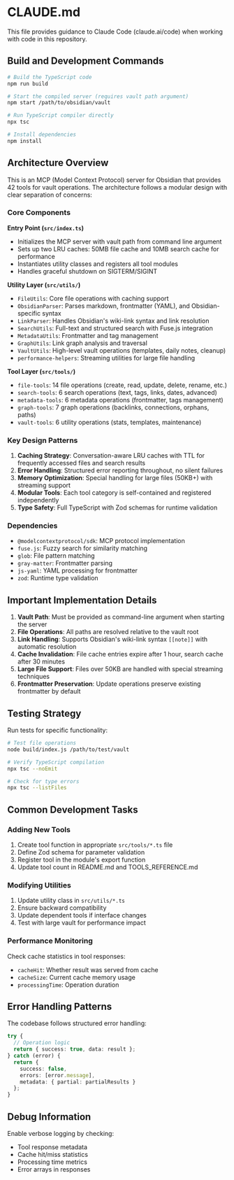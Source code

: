 # CLAUDE.md

This file provides guidance to Claude Code (claude.ai/code) when working with code in this repository.

## Build and Development Commands

```bash
# Build the TypeScript code
npm run build

# Start the compiled server (requires vault path argument)
npm start /path/to/obsidian/vault

# Run TypeScript compiler directly
npx tsc

# Install dependencies
npm install
```

## Architecture Overview

This is an MCP (Model Context Protocol) server for Obsidian that provides 42 tools for vault operations. The architecture follows a modular design with clear separation of concerns:

### Core Components

**Entry Point (`src/index.ts`)**
- Initializes the MCP server with vault path from command line argument
- Sets up two LRU caches: 50MB file cache and 10MB search cache for performance
- Instantiates utility classes and registers all tool modules
- Handles graceful shutdown on SIGTERM/SIGINT

**Utility Layer (`src/utils/`)**
- `FileUtils`: Core file operations with caching support
- `ObsidianParser`: Parses markdown, frontmatter (YAML), and Obsidian-specific syntax
- `LinkParser`: Handles Obsidian's wiki-link syntax and link resolution
- `SearchUtils`: Full-text and structured search with Fuse.js integration
- `MetadataUtils`: Frontmatter and tag management
- `GraphUtils`: Link graph analysis and traversal
- `VaultUtils`: High-level vault operations (templates, daily notes, cleanup)
- `performance-helpers`: Streaming utilities for large file handling

**Tool Layer (`src/tools/`)**
- `file-tools`: 14 file operations (create, read, update, delete, rename, etc.)
- `search-tools`: 6 search operations (text, tags, links, dates, advanced)
- `metadata-tools`: 6 metadata operations (frontmatter, tags management)
- `graph-tools`: 7 graph operations (backlinks, connections, orphans, paths)
- `vault-tools`: 6 utility operations (stats, templates, maintenance)

### Key Design Patterns

1. **Caching Strategy**: Conversation-aware LRU caches with TTL for frequently accessed files and search results
2. **Error Handling**: Structured error reporting throughout, no silent failures
3. **Memory Optimization**: Special handling for large files (50KB+) with streaming support
4. **Modular Tools**: Each tool category is self-contained and registered independently
5. **Type Safety**: Full TypeScript with Zod schemas for runtime validation

### Dependencies

- `@modelcontextprotocol/sdk`: MCP protocol implementation
- `fuse.js`: Fuzzy search for similarity matching
- `glob`: File pattern matching
- `gray-matter`: Frontmatter parsing
- `js-yaml`: YAML processing for frontmatter
- `zod`: Runtime type validation

## Important Implementation Details

1. **Vault Path**: Must be provided as command-line argument when starting the server
2. **File Operations**: All paths are resolved relative to the vault root
3. **Link Handling**: Supports Obsidian's wiki-link syntax `[[note]]` with automatic resolution
4. **Cache Invalidation**: File cache entries expire after 1 hour, search cache after 30 minutes
5. **Large File Support**: Files over 50KB are handled with special streaming techniques
6. **Frontmatter Preservation**: Update operations preserve existing frontmatter by default

## Testing Strategy

Run tests for specific functionality:

```bash
# Test file operations
node build/index.js /path/to/test/vault

# Verify TypeScript compilation
npx tsc --noEmit

# Check for type errors
npx tsc --listFiles
```

## Common Development Tasks

### Adding New Tools

1. Create tool function in appropriate `src/tools/*.ts` file
2. Define Zod schema for parameter validation
3. Register tool in the module's export function
4. Update tool count in README.md and TOOLS_REFERENCE.md

### Modifying Utilities

1. Update utility class in `src/utils/*.ts`
2. Ensure backward compatibility
3. Update dependent tools if interface changes
4. Test with large vault for performance impact

### Performance Monitoring

Check cache statistics in tool responses:
- `cacheHit`: Whether result was served from cache
- `cacheSize`: Current cache memory usage
- `processingTime`: Operation duration

## Error Handling Patterns

The codebase follows structured error handling:

```typescript
try {
  // Operation logic
  return { success: true, data: result };
} catch (error) {
  return {
    success: false,
    errors: [error.message],
    metadata: { partial: partialResults }
  };
}
```

## Debug Information

Enable verbose logging by checking:
- Tool response metadata
- Cache hit/miss statistics
- Processing time metrics
- Error arrays in responses